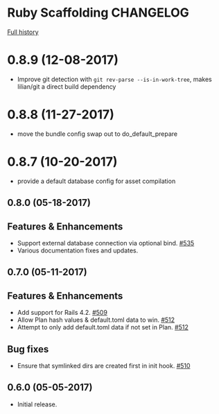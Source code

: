 # Ruby Scaffolding CHANGELOG

[Full history](https://github.com/habitat-sh/core-plans/commits/master/scaffolding-ruby)

# 0.8.9 (12-08-2017)

- Improve git detection with `git rev-parse --is-in-work-tree`, makes
  lilian/git a direct build dependency

# 0.8.8 (11-27-2017)
- move the bundle config swap out to do_default_prepare

# 0.8.7 (10-20-2017)
- provide a default database config for asset compilation

## 0.8.0 (05-18-2017)

## Features & Enhancements

- Support external database connection via optional bind. [\#535](https://github.com/habitat-sh/core-plans/pull/535)
- Various documentation fixes and updates.

## 0.7.0 (05-11-2017)

## Features & Enhancements

- Add support for Rails 4.2. [\#509](https://github.com/habitat-sh/core-plans/pull/509)
- Allow Plan hash values & default.toml data to win. [\#512](https://github.com/habitat-sh/core-plans/pull/512)
- Attempt to only add default.toml data if not set in Plan. [\#512](https://github.com/habitat-sh/core-plans/pull/512)

## Bug fixes

- Ensure that symlinked dirs are created first in init hook. [\#510](https://github.com/habitat-sh/core-plans/pull/510)

## 0.6.0 (05-05-2017)

- Initial release.
